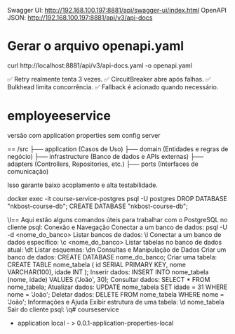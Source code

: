 Swagger UI: http://192.168.100.197:8881/api/swagger-ui/index.html
OpenAPI JSON: http://192.168.100.197:8881/api/v3/api-docs

# Gerar o arquivo openapi.yaml
curl http://localhost:8881/api/v3/api-docs.yaml -o openapi.yaml

✅ Retry realmente tenta 3 vezes.
✅ CircuitBreaker abre após falhas.
✅ Bulkhead limita concorrência.
✅ Fallback é acionado quando necessário.


# employeeservice
versão com application properties sem config server

==
/src
├── application (Casos de Uso)
├── domain (Entidades e regras de negócio)
├── infrastructure (Banco de dados e APIs externas)
├── adapters (Controllers, Repositories, etc.)
├── ports (Interfaces de comunicação)

Isso garante baixo acoplamento e alta testabilidade.

docker exec -it course-service-postgres psql -U postgres
DROP DATABASE "nkbost-course-db";
CREATE DATABASE "nkbost-course-db";

\l==
Aqui estão alguns comandos úteis para trabalhar com o PostgreSQL no cliente psql:
Conexão e Navegação
Conectar a um banco de dados:
psql -U <usuario> -d <nome_do_banco>
Listar bancos de dados:
\l
Conectar a um banco de dados específico:
\c <nome_do_banco>
Listar tabelas no banco de dados atual:
\dt
Listar esquemas:
\dn
Consultas e Manipulação de Dados
Criar um banco de dados:
CREATE DATABASE nome_do_banco;
Criar uma tabela:
CREATE TABLE nome_tabela (
id SERIAL PRIMARY KEY,
nome VARCHAR(100),
idade INT
);
Inserir dados:
INSERT INTO nome_tabela (nome, idade) VALUES ('João', 30);
Consultar dados:
SELECT * FROM nome_tabela;
Atualizar dados:
UPDATE nome_tabela SET idade = 31 WHERE nome = 'João';
Deletar dados:
DELETE FROM nome_tabela WHERE nome = 'João';
Informações e Ajuda
Exibir estrutura de uma tabela:
\d nome_tabela
Sair do cliente psql:
\q# courseservice

- application local - > 0.0.1-application-properties-local